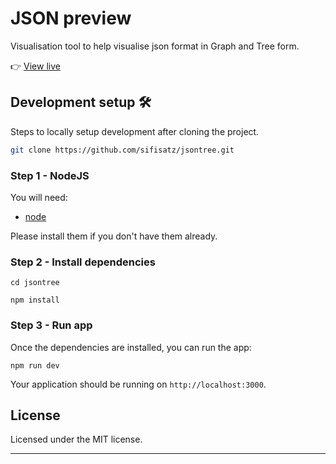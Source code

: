 # JSON preview

Visualisation tool to help visualise json format in Graph and Tree form.

👉 [View live](https://jsonpreview.vercel.app/)

## Development setup 🛠

Steps to locally setup development after cloning the project.

```sh
git clone https://github.com/sifisatz/jsontree.git
```

### Step 1 - NodeJS

You will need:

- [node](https://nodejs.org/)

Please install them if you don't have them already.

### Step 2 - Install dependencies

```shell
cd jsontree
```

```shell
npm install
```

### Step 3 - Run app

Once the dependencies are installed, you can run the app:

```shell
npm run dev
```

Your application should be running on `http://localhost:3000`.

## License

Licensed under the MIT license.

---

